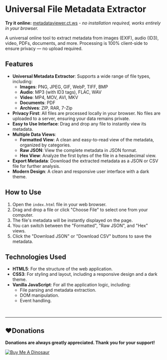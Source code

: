 
# Universal File Metadata Extractor

**Try it online:** [metadataviewer.ct.ws](https://metadataviewer.ct.ws) - *no installation required, works entirely in your browser.*

A universal online tool to extract metadata from images (EXIF), audio (ID3), video, PDFs, documents, and more. Processing is 100% client-side to ensure privacy — no upload required.

## Features

- **Universal Metadata Extractor**: Supports a wide range of file types, including:
    - **Images**: PNG, JPEG, GIF, WebP, TIFF, BMP
    - **Audio**: MP3 (with ID3 tags), FLAC, WAV
    - **Video**: MP4, MOV, AVI, MKV
    - **Documents**: PDF
    - **Archives**: ZIP, RAR, 7-Zip
- **Privacy First**: All files are processed locally in your browser. No files are uploaded to a server, ensuring your data remains private.
- **Easy to Use Interface**: Drag and drop any file to instantly view its metadata.
- **Multiple Data Views**:
    - **Formatted View**: A clean and easy-to-read view of the metadata, organized by categories.
    - **Raw JSON**: View the complete metadata in JSON format.
    - **Hex View**: Analyze the first bytes of the file in a hexadecimal view.
- **Export Metadata**: Download the extracted metadata as a JSON or CSV file for further analysis.
- **Modern Design**: A clean and responsive user interface with a dark theme.

## How to Use

1.  Open the `index.html` file in your web browser.
2.  Drag and drop a file or click "Choose File" to select one from your computer.
3.  The file's metadata will be instantly displayed on the page.
4.  You can switch between the "Formatted", "Raw JSON", and "Hex" views.
5.  Click the "Download JSON" or "Download CSV" buttons to save the metadata.

## Technologies Used

- **HTML5**: For the structure of the web application.
- **CSS3**: For styling and layout, including a responsive design and a dark theme.
- **Vanilla JavaScript**: For all the application logic, including:
    - File parsing and metadata extraction.
    - DOM manipulation.
    - Event handling.

<br>

------------
## :heart:Donations
**Donations are always greatly appreciated. Thank you for your support!**

<a href="https://www.buymeacoffee.com/devilquest" target="_blank"><img src="https://i.imgur.com/RHHFQWs.png" alt="Buy Me A Dinosaur"></a>